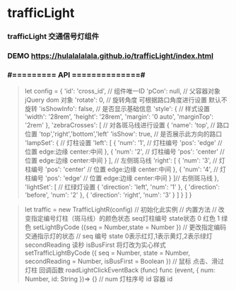 # trafficLight
### trafficLight 交通信号灯组件
### DEMO https://hulalalalala.github.io/trafficLight/index.html

### #========= API ==============#

> let config = {
>   'id': 'cross_id', // 组件唯一ID
>       'pCon': null, // 父容器对象 jQuery dom 对象
>       'rotate': 0, // 旋转角度 可根据路口角度进行设置 默认不旋转
>       'isShowInfo': false, // 是否显示基础信息
>       'style': { // 样式设置
>         'width': '28rem',
>         'height': '28rem',
>         'margin': '0 auto',
>         'marginTop': '2rem'
>       },
>       'zebraCrosses': [ // 对各斑马线进行设置
>         {
>           'name': 'top', // 路口位置  'top','right','bottom','left'
>           'isShow': true, // 是否展示此方向的路口
>           'lampSet': { // 灯柱设置
>             'left': [
>               {
>                 'num': '1', // 灯柱编号
>                 'pos': 'edge' // 位置 edge:边缘 center:中间
>               },
>               {
>                 'num': '2', // 灯柱编号
>                 'pos': 'center' // 位置 edge:边缘 center:中间
>               }
>             ], // 左侧斑马线
>             'right': [
>               {
>                 'num': '3', // 灯柱编号
>                 'pos': 'center' // 位置 edge:边缘 center:中间
>               },
>              {
>                 'num': '4', // 灯柱编号
>                 'pos': 'edge' // 位置 edge:边缘 center:中间
>               }
>             ]// 右侧斑马线
>           },
>           'lightSet': [ // 红绿灯设置
>             { 'direction': 'left', 'num': '1' },
>             { 'direction': 'before', 'num': '2' },
>             { 'direction': 'right', 'num': '3' }
>           ]
>         }
>      ]
> }

>  let traffic = new TrafficLightR(config) // 初始化此实例
>  // 内置方法
>  // 改变指定编号灯柱（斑马线）的颜色状态 seq灯柱编号 state状态 0 红色 1 绿色
>  setLightByCode ({seq = Number,state = Number })
>  // 更改指定编码交通指示灯的状态
>  // seq 编号 state 0表示红灯,1表示黄灯,2表示绿灯 secondReading 读秒 isBusFirst 将灯改为实心样式
>  setTrafficLightByCode ({ seq = Number, state = Number, secondReading = Number, isBusFirst = Boolean }) 
>  // 鼠标 点击、滑过 灯柱 回调函数
>  roadLightClickEventBack (func)
>  func (event, { num: Number, id: String })=> {} // num 灯柱序号 id 容器 id
